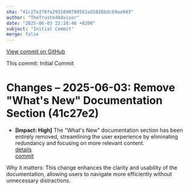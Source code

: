 ```yaml
---
sha: "41c27e278fa2931090708562a55826bdc69aa9d3"
author: "TheTrustedAdvisor"
date: "2025-06-03 22:18:46 +0200"
subject: "Initial Commit"
merge: false
---
```


[View commit on GitHub](https://github.com/TheTrustedAdvisor/FabricAdoptionFramework/commit/41c27e278fa2931090708562a55826bdc69aa9d3)

This commit: Initial Commit

# Changes – 2025-06-03: Remove "What's New" Documentation Section (41c27e2)

- **[Impact: High]** The "What's New" documentation section has been entirely removed, streamlining the user experience by eliminating redundancy and focusing on more relevant content.  
   [details](/docs/about/changes/2025-06-03-5a7d4f72ccbbd73c700b77c1b485216d1e29c0ea.md)  
   [commit](https://github.com/TheTrustedAdvisor/FabricAdoptionFramework/commit/41c27e278fa2931090708562a55826bdc69aa9d3)  

Why it matters: This change enhances the clarity and usability of the documentation, allowing users to navigate more efficiently without unnecessary distractions.
